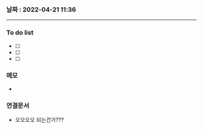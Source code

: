 ### 날짜 : 2022-04-21 11:36
---
### To do list
- [ ] 
- [ ] 
- [ ] 

### 메모
- 

### 연결문서


- 오오오오 되는건가???